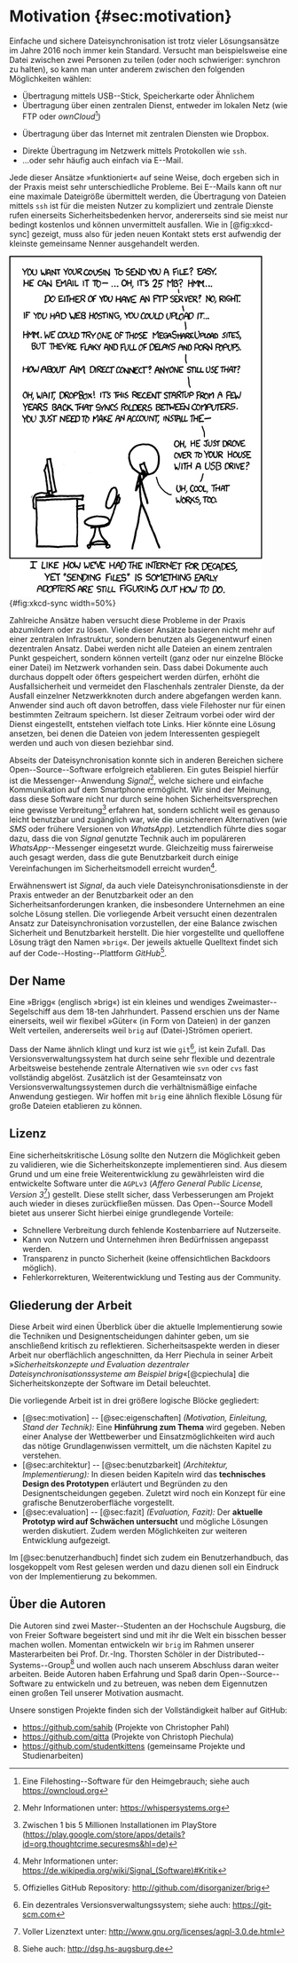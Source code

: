 # Motivation {#sec:motivation}

Einfache und sichere Dateisynchronisation ist trotz vieler Lösungsansätze im
Jahre 2016 noch immer kein Standard. Versucht man beispielsweise eine Datei
zwischen zwei Personen zu teilen (oder noch schwieriger: synchron zu halten),
so kann man unter anderem zwischen den folgenden Möglichkeiten wählen:

- Übertragung mittels USB--Stick, Speicherkarte oder Ähnlichem
- Übertragung über einen zentralen Dienst, entweder im lokalen Netz (wie FTP oder *ownCloud*[^ownCloud]) 
* Übertragung über das Internet mit zentralen Diensten wie Dropbox.
- Direkte Übertragung im Netzwerk mittels Protokollen wie ``ssh``.
- ...oder sehr häufig auch einfach via E--Mail.

Jede dieser Ansätze »funktioniert« auf seine Weise, doch ergeben sich in der
Praxis meist sehr unterschiedliche Probleme. Bei E--Mails kann oft nur eine
maximale Dateigröße übermittelt werden, die Übertragung von Dateien mittels
``ssh`` ist für die meisten Nutzer zu kompliziert und zentrale Dienste rufen
einerseits Sicherheitsbedenken hervor, andererseits sind sie meist nur bedingt
kostenlos und können unvermittelt ausfallen. Wie in [@fig:xkcd-sync] gezeigt,
muss also für jeden neuen Kontakt stets erst aufwendig der kleinste gemeinsame
Nenner ausgehandelt werden.

![Humorvolle Darstellung der Suche nach dem »kleinsten gemeinsamen Nenner«.[^SOURCE_XKCD]](images/1/xkcd-file-transfer.png){#fig:xkcd-sync width=50%}

[^SOURCE_XKCD]: Quelle: xkcd (<https://xkcd.com/949>)
[^ownCloud]: Eine Filehosting--Software für den Heimgebrauch; siehe auch <https://owncloud.org>

Zahlreiche Ansätze haben versucht diese Probleme in der Praxis abzumildern oder
zu lösen. Viele dieser Ansätze basieren nicht mehr auf einer zentralen
Infrastruktur, sondern benutzen als Gegenentwurf einen dezentralen Ansatz.
Dabei werden nicht alle Dateien an einem zentralen Punkt gespeichert, sondern
können verteilt (ganz oder nur einzelne Blöcke einer Datei) im Netzwerk
vorhanden sein. Dass dabei Dokumente auch durchaus doppelt oder öfters gespeichert werden
dürfen, erhöht die Ausfallsicherheit und vermeidet den Flaschenhals zentraler
Dienste, da der Ausfall einzelner Netzwerkknoten durch andere abgefangen werden kann.
Anwender sind auch oft davon betroffen, dass viele Filehoster nur für einen bestimmten Zeitraum
speichern. Ist dieser Zeitraum vorbei oder wird der Dienst eingestellt, entstehen vielfach
tote Links. Hier könnte eine Lösung ansetzen, bei denen die Dateien von jedem Interessenten
gespiegelt werden und auch von diesen beziehbar sind.

Abseits der Dateisynchronisation konnte sich in anderen Bereichen sichere
Open--Source--Software erfolgreich etablieren. Ein gutes Beispiel hierfür ist
die Messenger--Anwendung *Signal*[^SIGNAL], welche sichere und einfache
Kommunikation auf dem Smartphone ermöglicht. Wir sind der Meinung, dass diese
Software nicht nur durch seine hohen Sicherheitsversprechen eine gewisse
Verbreitung[^SIGNAL_VERBREITUNG] erfahren hat, sondern schlicht weil es genauso
leicht benutzbar und zugänglich war, wie die unsichereren Alternativen (wie *SMS*
oder frühere Versionen von *WhatsApp*). Letztendlich führte dies sogar dazu,
dass die von *Signal* genutzte Technik auch im populäreren
*WhatsApp*--Messenger eingesetzt wurde. Gleichzeitig muss
fairerweise auch gesagt werden, dass die gute Benutzbarkeit durch einige
Vereinfachungen im Sicherheitsmodell erreicht wurden[^SIGNAL_WIKI].

[^SIGNAL]: Mehr Informationen unter: <https://whispersystems.org>
[^SIGNAL_VERBREITUNG]: Zwischen 1 bis 5 Millionen Installationen im PlayStore (<https://play.google.com/store/apps/details?id=org.thoughtcrime.securesms&hl=de>)
[^SIGNAL_WIKI]: Mehr Informationen unter: <https://de.wikipedia.org/wiki/Signal_(Software)#Kritik>

Erwähnenswert ist *Signal*, da auch viele Dateisynchronisationsdienste in der
Praxis entweder an der Benutzbarkeit oder an den Sicherheitsanforderungen
kranken, die insbesondere Unternehmen an eine solche Lösung stellen. Die vorliegende
Arbeit versucht einen dezentralen Ansatz zur Dateisynchronisation vorzustellen,
der eine Balance zwischen Sicherheit und Benutzbarkeit herstellt. Die hier
vorgestellte und quelloffene Lösung trägt den Namen »``brig``«.
Der jeweils aktuelle Quelltext findet sich auf der Code--Hosting--Plattform *GitHub*[^GITHUB].

[^GITHUB]: Offizielles GitHub Repository: <http://github.com/disorganizer/brig>

## Der Name

Eine »Brigg« (englisch »brig«) ist ein kleines und wendiges
Zweimaster--Segelschiff aus dem 18-ten Jahrhundert. Passend erschien uns der
Name einerseits, weil wir flexibel »Güter« (in Form von Dateien) in der ganzen
Welt verteilen, andererseits weil ``brig`` auf (Datei-)Strömen operiert.

Dass der Name ähnlich klingt und kurz ist wie ``git``[^GIT_REF], ist kein
Zufall. Das Versionsverwaltungssystem hat durch seine sehr flexible und
dezentrale Arbeitsweise bestehende zentrale Alternativen wie ``svn`` oder
``cvs`` fast vollständig abgelöst. Zusätzlich ist der Gesamteinsatz von
Versionsverwaltungssystemen durch die verhältnismäßige einfache Anwendung
gestiegen. Wir hoffen mit ``brig`` eine ähnlich flexible Lösung für große
Dateien etablieren zu können.

[^GIT_REF]: Ein dezentrales Versionsverwaltungssystem; siehe auch: <https://git-scm.com>

## Lizenz

Eine sicherheitskritische Lösung sollte den Nutzern die Möglichkeit geben zu
validieren, wie die Sicherheitskonzepte implementieren sind. Aus diesem Grund
und um eine freie Weiterentwicklung zu gewährleisten wird die entwickelte
Software unter die ``AGPLv3`` (*Affero General Public License, Version
3*[^AGPL]) gestellt. Diese stellt sicher, dass Verbesserungen am Projekt auch
wieder in dieses zurückfließen müssen. Das Open--Source Modell bietet aus
unserer Sicht hierbei einige grundlegende Vorteile:

- Schnellere Verbreitung durch fehlende Kostenbarriere auf Nutzerseite.
- Kann von Nutzern und Unternehmen ihren Bedürfnissen angepasst werden.
- Transparenz in puncto Sicherheit (keine offensichtlichen Backdoors möglich).
- Fehlerkorrekturen, Weiterentwicklung und Testing aus der Community.

[^AGPL]: Voller Lizenztext unter: <http://www.gnu.org/licenses/agpl-3.0.de.html>

## Gliederung der Arbeit

Diese Arbeit wird einen Überblick über die aktuelle Implementierung sowie die
Techniken und Designentscheidungen dahinter geben, um sie anschließend kritisch
zu reflektieren. Sicherheitsaspekte werden in dieser Arbeit nur oberflächlich
angeschnitten, da Herr Piechula in seiner Arbeit »*Sicherheitskonzepte und
Evaluation dezentraler Dateisynchronisationssysteme am Beispiel
brig*«[@cpiechula] die Sicherheitskonzepte der Software im Detail beleuchtet. 

Die vorliegende Arbeit ist in drei größere logische Blöcke gegliedert:

- [@sec:motivation] -- [@sec:eigenschaften] *(Motivation, Einleitung, Stand der Technik):* Eine **Hinführung zum Thema**
  wird gegeben. Neben einer Analyse der Wettbewerber und Einsatzmöglichkeiten wird auch das nötige Grundlagenwissen vermittelt,
  um die nächsten Kapitel zu verstehen.
- [@sec:architektur] -- [@sec:benutzbarkeit] *(Architektur, Implementierung):* In diesen beiden Kapiteln wird das
  **technisches Design des Prototypen** erläutert und Begründen zu den Designentscheidungen gegeben. Zuletzt wird noch ein Konzept
  für eine grafische Benutzeroberfläche vorgestellt.
- [@sec:evaluation] -- [@sec:fazit] *(Evaluation, Fazit):* Der **aktuelle Prototyp wird auf Schwächen untersucht** und mögliche
  Lösungen werden diskutiert. Zudem werden Möglichkeiten zur weiteren Entwicklung aufgezeigt.

Im [@sec:benutzerhandbuch] findet sich zudem ein Benutzerhandbuch, das
losgekoppelt vom Rest gelesen werden und dazu dienen soll ein Eindruck von der
Implementierung zu bekommen.

## Über die Autoren

Die Autoren sind zwei Master--Studenten an der Hochschule Augsburg, die von
Freier Software begeistert sind und mit ihr die Welt ein bisschen besser machen
wollen. Momentan entwickeln wir ``brig`` im Rahmen unserer Masterarbeiten bei
Prof. Dr.-Ing. Thorsten Schöler in der
Distributed--Systems--Group[^DSG] und wollen auch nach unserem Abschluss daran
weiter arbeiten. Beide Autoren haben Erfahrung und Spaß darin
Open--Source--Software zu entwickeln und zu betreuen, was neben dem Eigennutzen
einen großen Teil unserer Motivation ausmacht.

Unsere sonstigen Projekte finden sich der Vollständigkeit halber auf GitHub:

* <https://github.com/sahib> (Projekte von Christopher Pahl)
* <https://github.com/qitta> (Projekte von Christoph Piechula)
* <https://github.com/studentkittens> (gemeinsame Projekte und Studienarbeiten)

[^DSG]: Siehe auch: <http://dsg.hs-augsburg.de>
